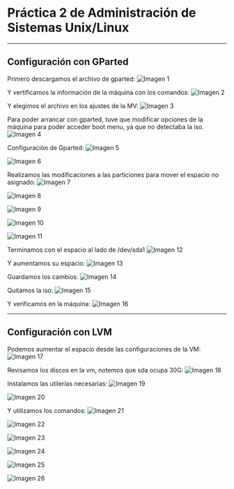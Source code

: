# Práctica 2 de Administración de Sistemas Unix/Linux
---
## Configuración con GParted

Primero descargamos el archivo de gparted:
![Imagen 1](imgs/2.1.png)

Y vertificamos la información de la máquina con los comandos:
![Imagen 2](imgs/2.2.png)

Y elegimos el archivo en los ajustes de la MV:
![Imagen 3](imgs/2.3.png)

Para poder arrancar con gparted, tuve que modificar opciones de la máquina para poder acceder boot menu, ya que no detectaba la iso. 
![Imagen 4](imgs/2.4.png)

Configuración de Gparted:
![Imagen 5](imgs/2.5.png)

![Imagen 6](imgs/2.6.png)

Realizamos las modificaciones a las particiones para mover el espacio no asignado:
![Imagen 7](imgs/2.7.png)

![Imagen 8](imgs/2.8.png)

![Imagen 9](imgs/2.9.png)

![Imagen 10](imgs/2.10.png)

![Imagen 11](imgs/2.11.png)

Terminamos con el espacio al lado de /dev/sda1
![Imagen 12](imgs/2.12.png)

Y aumentamos su espacio:
![Imagen 13](imgs/2.13.png)

Guardamos los cambios: 
![Imagen 14](imgs/2.14.png)

Quitamos la iso:
![Imagen 15](imgs/2.15.png)

Y verificamos en la máquina: 
![Imagen 16](imgs/2.16.png)

---

## Configuración con LVM

Podemos aumentar el espacio desde las configuraciones de la VM:
![Imagen 17](imgs/2.17.png)

Revisamos los discos en la vm, notemos que sda ocupa 30G:
![Imagen 18](imgs/2.18.png)


Instalamos las utilerías necesarias:
![Imagen 19](imgs/2.19.png)

![Imagen 20](imgs/2.20.png)

Y utilizamos los comandos:
![Imagen 21](imgs/2.21.png)

![Imagen 22](imgs/2.22.png)

![Imagen 23](imgs/2.23.png)

![Imagen 24](imgs/2.24.png)

![Imagen 25](imgs/2.25.png)

![Imagen 26](imgs/2.26.png)


